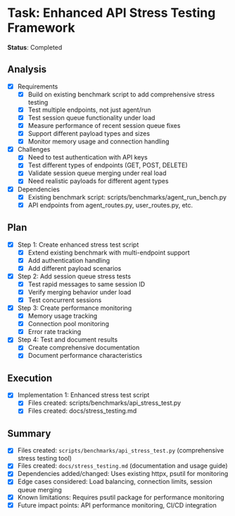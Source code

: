 # Task: Enhanced API Stress Testing Framework
**Status**: Completed

## Analysis
- [x] Requirements
  - [x] Build on existing benchmark script to add comprehensive stress testing
  - [x] Test multiple endpoints, not just agent/run
  - [x] Test session queue functionality under load
  - [x] Measure performance of recent session queue fixes
  - [x] Support different payload types and sizes
  - [x] Monitor memory usage and connection handling
- [x] Challenges
  - [x] Need to test authentication with API keys
  - [x] Test different types of endpoints (GET, POST, DELETE)
  - [x] Validate session queue merging under real load
  - [x] Need realistic payloads for different agent types
- [x] Dependencies
  - [x] Existing benchmark script: scripts/benchmarks/agent_run_bench.py
  - [x] API endpoints from agent_routes.py, user_routes.py, etc.

## Plan
- [x] Step 1: Create enhanced stress test script
  - [x] Extend existing benchmark with multi-endpoint support
  - [x] Add authentication handling
  - [x] Add different payload scenarios
- [x] Step 2: Add session queue stress tests
  - [x] Test rapid messages to same session ID
  - [x] Verify merging behavior under load
  - [x] Test concurrent sessions
- [x] Step 3: Create performance monitoring
  - [x] Memory usage tracking
  - [x] Connection pool monitoring
  - [x] Error rate tracking
- [x] Step 4: Test and document results
  - [x] Create comprehensive documentation
  - [x] Document performance characteristics

## Execution
- [x] Implementation 1: Enhanced stress test script
  - [x] Files created: scripts/benchmarks/api_stress_test.py
  - [x] Files created: docs/stress_testing.md

## Summary
- [x] Files created: `scripts/benchmarks/api_stress_test.py` (comprehensive stress testing tool)
- [x] Files created: `docs/stress_testing.md` (documentation and usage guide)
- [x] Dependencies added/changed: Uses existing httpx, psutil for monitoring
- [x] Edge cases considered: Load balancing, connection limits, session queue merging
- [x] Known limitations: Requires psutil package for performance monitoring
- [x] Future impact points: API performance monitoring, CI/CD integration 